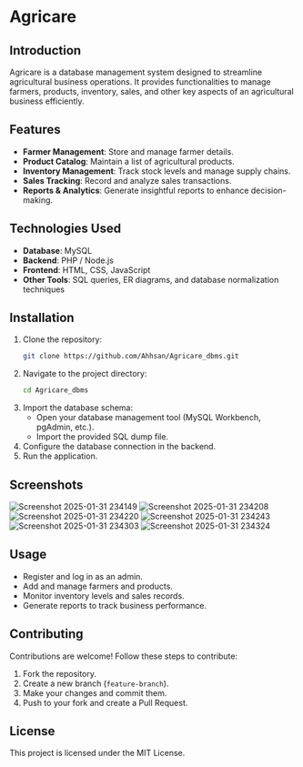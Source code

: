 # Agricare 

## Introduction
Agricare is a database management system designed to streamline agricultural business operations. It provides functionalities to manage farmers, products, inventory, sales, and other key aspects of an agricultural business efficiently.

## Features
- **Farmer Management**: Store and manage farmer details.
- **Product Catalog**: Maintain a list of agricultural products.
- **Inventory Management**: Track stock levels and manage supply chains.
- **Sales Tracking**: Record and analyze sales transactions.
- **Reports & Analytics**: Generate insightful reports to enhance decision-making.

## Technologies Used
- **Database**: MySQL 
- **Backend**: PHP / Node.js
- **Frontend**: HTML, CSS, JavaScript
- **Other Tools**: SQL queries, ER diagrams, and database normalization techniques

## Installation
1. Clone the repository:
   ```sh
   git clone https://github.com/Ahhsan/Agricare_dbms.git
   ```
2. Navigate to the project directory:
   ```sh
   cd Agricare_dbms
   ```
3. Import the database schema:
   - Open your database management tool (MySQL Workbench, pgAdmin, etc.).
   - Import the provided SQL dump file.
4. Configure the database connection in the backend.
5. Run the application.

## Screenshots
![Screenshot 2025-01-31 234149](https://github.com/user-attachments/assets/1adc0058-9311-4a15-94a5-6efb26288df3)
![Screenshot 2025-01-31 234208](https://github.com/user-attachments/assets/e4157c8b-ac25-45bc-87a6-ade682b3cc2a)
![Screenshot 2025-01-31 234220](https://github.com/user-attachments/assets/91121793-3a27-46bb-b2cc-221ba0021a1a)
![Screenshot 2025-01-31 234243](https://github.com/user-attachments/assets/c65d1e83-9d92-44a9-b81a-449a4080b8d5)
![Screenshot 2025-01-31 234303](https://github.com/user-attachments/assets/e902e11b-8629-4610-98c0-290de30aec3c)
![Screenshot 2025-01-31 234324](https://github.com/user-attachments/assets/2a537eef-4ed1-4e8e-b7ea-ddfcd4fce177)

## Usage
- Register and log in as an admin.
- Add and manage farmers and products.
- Monitor inventory levels and sales records.
- Generate reports to track business performance.

## Contributing
Contributions are welcome! Follow these steps to contribute:
1. Fork the repository.
2. Create a new branch (`feature-branch`).
3. Make your changes and commit them.
4. Push to your fork and create a Pull Request.

## License
This project is licensed under the MIT License.



